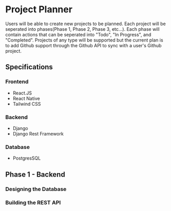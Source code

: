 # Project Planner

Users will be able to create new projects to be planned. Each project will be seperated into phases(Phase 1, Phase 2, Phase 3, etc...). Each phase will contain actions that can be seperated into "Todo", "In Progress", and "Completed". Projects of any type will be supported but the current plan is to add Github support through the Github API to sync with a user's Github project.

## Specifications

### Frontend

* React.JS
* React Native
* Tailwind CSS

### Backend

* Django
* Django Rest Framework

### Database

* PostgresSQL


## Phase 1 - Backend

### Designing the Database

### Building the REST API
